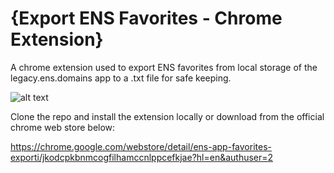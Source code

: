# {Export ENS Favorites - Chrome Extension}
A chrome extension used to export ENS favorites from local storage of the legacy.ens.domains app to a .txt file for safe keeping.


![alt text](https://lh3.googleusercontent.com/i0PWhaPqVa8f8jgHBpLqCw9vPr1e-f4KmW-eqmsh2uSF6umzFiT_Rd_tdqKMiactTrPHYblvx3CUYxVh05xHlNkR5A=w640-h400-e365-rj-sc0x00ffffff)


Clone the repo and install the extension locally or download from the official chrome web store below:

https://chrome.google.com/webstore/detail/ens-app-favorites-exporti/jkodcpkbnmcogfilhamccnlppcefkjae?hl=en&authuser=2
